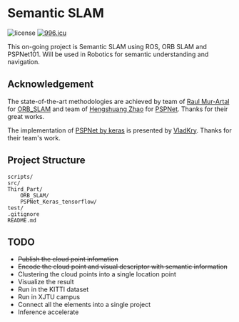 # Semantic SLAM

![license](https://img.shields.io/bower/l/bootstrap.svg?color=blue) <a href="https://996.icu"><img src="https://img.shields.io/badge/link-996.icu-red.svg" alt="996.icu" /></a>

This on-going project is Semantic SLAM using ROS, ORB SLAM and PSPNet101. Will be used in Robotics for semantic understanding and navigation.

## Acknowledgement 

The state-of-the-art methodologies are achieved by team of [Raul Mur-Artal](https://github.com/raulmur) for [ORB_SLAM](https://github.com/raulmur/ORB_SLAM2) and team of [Hengshuang Zhao](https://github.com/hszhao) for [PSPNet](https://github.com/hszhao/PSPNet). Thanks for their great works.

The implementation of [PSPNet by keras](https://github.com/Vladkryvoruchko/PSPNet-Keras-tensorflow) is presented by [VladKry](https://github.com/Vladkryvoruchko). Thanks for their team's work.

## Project Structure

```
scripts/
src/
Third_Part/
    ORB_SLAM/
    PSPNet_Keras_tensorflow/
test/
.gitignore
README.md
```

## TODO

* ~~Publish the cloud point infomation~~
* ~~Encode the cloud point and visual descriptor with semantic information~~
* Clustering the cloud points into a single location point
* Visualize the result
* Run in the KITTI dataset
* Run in XJTU campus
* Connect all the elements into a single project
* Inference accelerate
